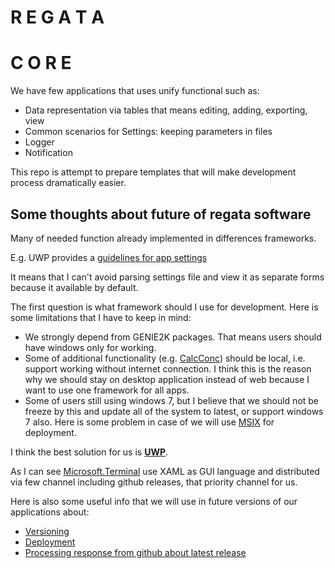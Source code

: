 # R E G A T A

# C O R E

We have few applications that uses unify functional such as:

* Data representation via tables that means editing, adding, exporting, view
* Common scenarios for Settings: keeping parameters in files
* Logger
* Notification

This repo is attempt to prepare templates that will make development process dramatically easier.

## Some thoughts about future of regata software

Many of needed function already implemented in differences frameworks.

E.g. UWP  provides a [guidelines for app settings](https://docs.microsoft.com/en-us/windows/uwp/design/app-settings/guidelines-for-app-settings)

It means that I can't avoid parsing settings file and view it as separate forms because it available by default.

The first question is what framework should I use for development. Here is some limitations that I have to keep in mind:

- We strongly depend from GENIE2K packages. That means users should have windows only for working.
- Some of additional functionality (e.g. [CalcConc](https://github.com/regata-jinr/CalcConc)) should be local, i.e. support working without internet connection. I think this is the reason why we should stay on desktop application instead of web because I want to use one framework for all apps.
- Some of users still using windows 7, but I believe that we should not be freeze by this and update all of the system to latest, or support windows 7 also. Here is some problem in case of we will use [MSIX](https://docs.microsoft.com/en-us/windows/msix/overview) for deployment.

I think the best solution for us is **[UWP](https://docs.microsoft.com/en-us/windows/uwp/get-started/universal-application-platform-guide)**.

As I can see [Microsoft.Terminal](https://github.com/microsoft/terminal/search?q=xaml) use XAML as GUI language and distributed via few channel including github releases, that priority channel for us.

Here is also some useful info that we will use in future versions of our applications about:

- [Versioning](https://github.com/dotnet/Nerdbank.GitVersioning)
- [Deployment](https://github.com/microsoft/github-actions-for-desktop-apps)
- [Processing response from github about latest release](https://github.com/NickeManarin/ScreenToGif/blob/9952ae7f833fe49d1f409edcc70953de26799ec6/ScreenToGif/Model/ApplicationViewModel.cs#L818)
